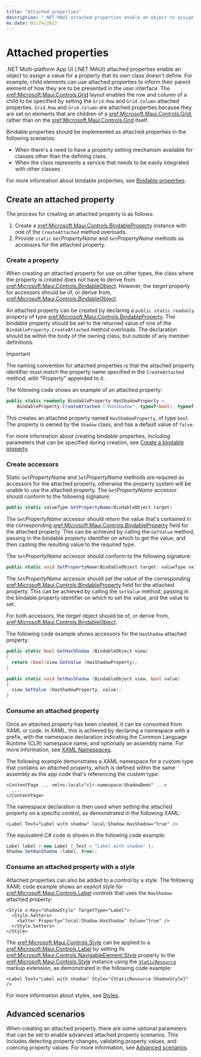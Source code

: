 ```yaml
---
title: "Attached properties"
description: ".NET MAUI attached properties enable an object to assign a value for a property that its own class doesn't define."
ms.date: 01/24/2022
---
```


# Attached properties

.NET Multi-platform App UI (.NET MAUI) attached properties enable an object to assign a value for a property that its own class doesn't define. For example, child elements can use attached properties to inform their parent element of how they are to be presented in the user interface. The <xref:Microsoft.Maui.Controls.Grid> layout enables the row and column of a child to be specified by setting the `Grid.Row` and `Grid.Column` attached properties. `Grid.Row` and `Grid.Column` are attached properties because they are set on elements that are children of a <xref:Microsoft.Maui.Controls.Grid>, rather than on the <xref:Microsoft.Maui.Controls.Grid> itself.

Bindable properties should be implemented as attached properties in the following scenarios:

- When there's a need to have a property setting mechanism available for classes other than the defining class.
- When the class represents a service that needs to be easily integrated with other classes.

For more information about bindable properties, see [Bindable properties](bindable-properties.md).

## Create an attached property

The process for creating an attached property is as follows:

1. Create a <xref:Microsoft.Maui.Controls.BindableProperty> instance with one of the `CreateAttached` method overloads.
1. Provide `static` `Get`*PropertyName* and `Set`*PropertyName* methods as accessors for the attached property.

### Create a property

When creating an attached property for use on other types, the class where the property is created does not have to derive from <xref:Microsoft.Maui.Controls.BindableObject>. However, the *target* property for accessors should be of, or derive from, <xref:Microsoft.Maui.Controls.BindableObject>.

An attached property can be created by declaring a `public static readonly` property of type <xref:Microsoft.Maui.Controls.BindableProperty>. The bindable property should be set to the returned value of one of the `BindableProperty.CreateAttached` method overloads. The declaration should be within the body of the owning class, but outside of any member definitions.

> [!IMPORTANT]
> The naming convention for attached properties is that the attached property identifier must match the property name specified in the `CreateAttached` method, with "Property" appended to it.

The following code shows an example of an attached property:

```csharp
public static readonly BindableProperty HasShadowProperty =
    BindableProperty.CreateAttached ("HasShadow", typeof(bool), typeof(Shadow), false);
```

This creates an attached property named `HasShadowProperty`, of type `bool`. The property is owned by the `Shadow` class, and has a default value of `false`.

For more information about creating bindable properties, including parameters that can be specified during creation, see [Create a bindable property](bindable-properties.md#consume-a-bindable-property).

### Create accessors

Static `Get`*PropertyName* and `Set`*PropertyName* methods are required as accessors for the attached property, otherwise the property system will be unable to use the attached property. The `Get`*PropertyName* accessor should conform to the following signature:

```csharp
public static valueType GetPropertyName(BindableObject target)
```

The `Get`*PropertyName* accessor should return the value that's contained in the corresponding <xref:Microsoft.Maui.Controls.BindableProperty> field for the attached property. This can be achieved by calling the `GetValue` method, passing in the bindable property identifier on which to get the value, and then casting the resulting value to the required type.

The `Set`*PropertyName* accessor should conform to the following signature:

```csharp
public static void SetPropertyName(BindableObject target, valueType value)
```

The `Set`*PropertyName* accessor should set the value of the corresponding <xref:Microsoft.Maui.Controls.BindableProperty> field for the attached property. This can be achieved by calling the `SetValue` method, passing in the bindable property identifier on which to set the value, and the value to set.

For both accessors, the *target* object should be of, or derive from, <xref:Microsoft.Maui.Controls.BindableObject>.

The following code example shows accessors for the `HasShadow` attached property:

```csharp
public static bool GetHasShadow (BindableObject view)
{
  return (bool)view.GetValue (HasShadowProperty);
}

public static void SetHasShadow (BindableObject view, bool value)
{
  view.SetValue (HasShadowProperty, value);
}
```

### Consume an attached property

Once an attached property has been created, it can be consumed from XAML or code. In XAML, this is achieved by declaring a namespace with a prefix, with the namespace declaration indicating the Common Language Runtime (CLR) namespace name, and optionally an assembly name. For more information, see [XAML Namespaces](~/xaml/namespaces/index.md).

The following example demonstrates a XAML namespace for a custom type that contains an attached property, which is defined within the same assembly as the app code that's referencing the custom type:

```xaml
<ContentPage ... xmlns:local="clr-namespace:ShadowDemo" ...>
  ...
</ContentPage>
```

The namespace declaration is then used when setting the attached property on a specific control, as demonstrated in the following XAML:

```xaml
<Label Text="Label with shadow" local:Shadow.HasShadow="true" />
```

The equivalent C# code is shown in the following code example:

```csharp
Label label = new Label { Text = "Label with shadow" };
Shadow.SetHasShadow (label, true);
```

### Consume an attached property with a style

Attached properties can also be added to a control by a style. The following XAML code example shows an *explicit* style for <xref:Microsoft.Maui.Controls.Label> controls that uses the `HasShadow` attached property:

```xaml
<Style x:Key="ShadowStyle" TargetType="Label">
  <Style.Setters>
    <Setter Property="local:Shadow.HasShadow" Value="true" />
  </Style.Setters>
</Style>
```

The <xref:Microsoft.Maui.Controls.Style> can be applied to a <xref:Microsoft.Maui.Controls.Label> by setting its <xref:Microsoft.Maui.Controls.NavigableElement.Style> property to the <xref:Microsoft.Maui.Controls.Style> instance using the [`StaticResource`](xref:Microsoft.Maui.Controls.Xaml.StaticResourceExtension) markup extension, as demonstrated in the following code example:

```xaml
<Label Text="Label with shadow" Style="{StaticResource ShadowStyle}" />
```

For more information about styles, see [Styles](~/user-interface/styles/xaml.md).

## Advanced scenarios

When creating an attached property, there are some optional parameters that can be set to enable advanced attached property scenarios. This includes detecting property changes, validating property values, and coercing property values. For more information, see [Advanced scenarios](bindable-properties.md#advanced-scenarios).
